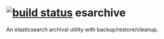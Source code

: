 [![build status](https://secure.travis-ci.org/seryl/esarchive.png)](http://travis-ci.org/seryl/esarchive)
esarchive
=========

An elasticsearch archival utility with backup/restore/cleanup.
